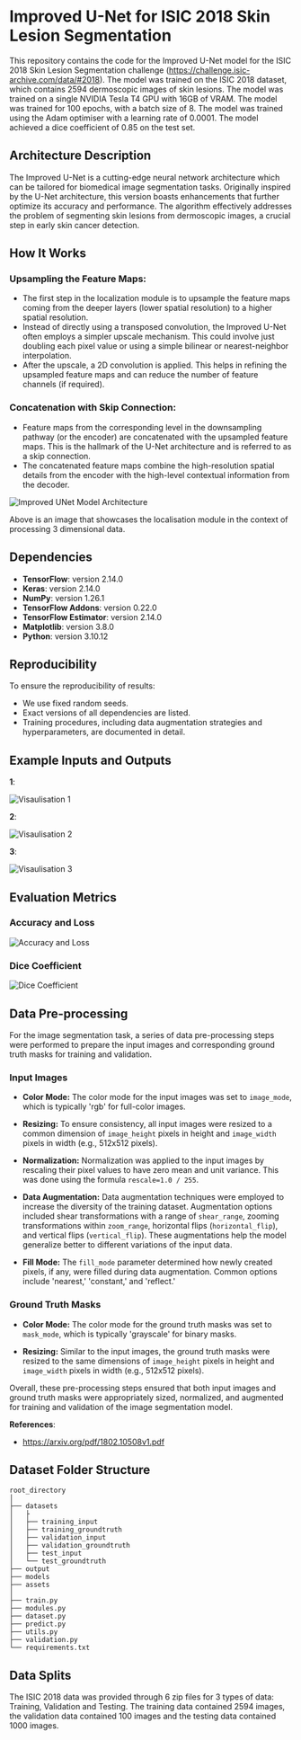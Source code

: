 # Improved U-Net for ISIC 2018 Skin Lesion Segmentation

This repository contains the code for the Improved U-Net model for the ISIC 2018 Skin Lesion Segmentation challenge (https://challenge.isic-archive.com/data/#2018). The model was trained on the ISIC 2018 dataset, which contains 2594 dermoscopic images of skin lesions. The model was trained on a single NVIDIA Tesla T4 GPU with 16GB of VRAM. The model was trained for 100 epochs, with a batch size of 8. The model was trained using the Adam optimiser with a learning rate of 0.0001. The model achieved a dice coefficient of 0.85 on the test set.

## Architecture Description

The Improved U-Net is a cutting-edge neural network architecture which can be tailored for biomedical image segmentation tasks. Originally inspired by the U-Net architecture, this version boasts enhancements that further optimize its accuracy and performance. The algorithm effectively addresses the problem of segmenting skin lesions from dermoscopic images, a crucial step in early skin cancer detection.

## How It Works

### Upsampling the Feature Maps:

- The first step in the localization module is to upsample the feature maps coming from the deeper layers (lower spatial resolution) to a higher spatial resolution.
- Instead of directly using a transposed convolution, the Improved U-Net often employs a simpler upscale mechanism. This could involve just doubling each pixel value or using a simple bilinear or nearest-neighbor interpolation.
- After the upscale, a 2D convolution is applied. This helps in refining the upsampled feature maps and can reduce the number of feature channels (if required).

### Concatenation with Skip Connection:

- Feature maps from the corresponding level in the downsampling pathway (or the encoder) are concatenated with the upsampled feature maps. This is the hallmark of the U-Net architecture and is referred to as a skip connection.
- The concatenated feature maps combine the high-resolution spatial details from the encoder with the high-level contextual information from the decoder.

![Improved UNet Model Architecture](assets/architecture.png)

Above is an image that showcases the localisation module in the context of processing 3 dimensional data.

## Dependencies

- **TensorFlow**: version 2.14.0
- **Keras**: version 2.14.0
- **NumPy**: version 1.26.1
- **TensorFlow Addons**: version 0.22.0
- **TensorFlow Estimator**: version 2.14.0
- **Matplotlib**: version 3.8.0
- **Python**: version 3.10.12


## Reproducibility

To ensure the reproducibility of results:
- We use fixed random seeds.
- Exact versions of all dependencies are listed.
- Training procedures, including data augmentation strategies and hyperparameters, are documented in detail.

## Example Inputs and Outputs

**1**: 

![Visaulisation 1](assets/visualisation1.png)

**2**: 

![Visaulisation 2](assets/visualisation2.png)

**3**:

![Visaulisation 3](assets/visualisation3.png)

## Evaluation Metrics

### Accuracy and Loss

![Accuracy and Loss](assets/accuracy_loss.png)

### Dice Coefficient

![Dice Coefficient](assets/dice_coefficient.png)


## Data Pre-processing

For the image segmentation task, a series of data pre-processing steps were performed to prepare the input images and corresponding ground truth masks for training and validation.

### Input Images

- **Color Mode:** The color mode for the input images was set to `image_mode`, which is typically 'rgb' for full-color images.

- **Resizing:** To ensure consistency, all input images were resized to a common dimension of `image_height` pixels in height and `image_width` pixels in width (e.g., 512x512 pixels).

- **Normalization:** Normalization was applied to the input images by rescaling their pixel values to have zero mean and unit variance. This was done using the formula `rescale=1.0 / 255`.

- **Data Augmentation:** Data augmentation techniques were employed to increase the diversity of the training dataset. Augmentation options included shear transformations with a range of `shear_range`, zooming transformations within `zoom_range`, horizontal flips (`horizontal_flip`), and vertical flips (`vertical_flip`). These augmentations help the model generalize better to different variations of the input data.

- **Fill Mode:** The `fill_mode` parameter determined how newly created pixels, if any, were filled during data augmentation. Common options include 'nearest,' 'constant,' and 'reflect.'

### Ground Truth Masks

- **Color Mode:** The color mode for the ground truth masks was set to `mask_mode`, which is typically 'grayscale' for binary masks.

- **Resizing:** Similar to the input images, the ground truth masks were resized to the same dimensions of `image_height` pixels in height and `image_width` pixels in width (e.g., 512x512 pixels).

Overall, these pre-processing steps ensured that both input images and ground truth masks were appropriately sized, normalized, and augmented for training and validation of the image segmentation model.

**References**:
- https://arxiv.org/pdf/1802.10508v1.pdf

## Dataset Folder Structure

```
root_directory
│
├── datasets
│   ├
│   ├── training_input
│   ├── training_groundtruth
│   ├── validation_input
│   ├── validation_groundtruth
│   ├── test_input
│   └── test_groundtruth
├── output
├── models
├── assets
│   
├── train.py
├── modules.py
├── dataset.py
├── predict.py
├── utils.py
├── validation.py
└── requirements.txt
```

## Data Splits

The ISIC 2018 data was provided through 6 zip files for 3 types of data: Training, Validation and Testing. The training data contained 2594 images, the validation data contained 100 images and the testing data contained 1000 images.